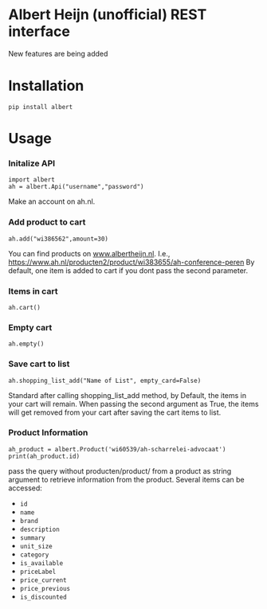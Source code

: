 # Albert Heijn (unofficial) REST interface

New features are being added

# Installation
    pip install albert

# Usage

### Initalize API
    import albert
    ah = albert.Api("username","password")
Make an account on ah.nl.
### Add product to cart    
    ah.add("wi386562",amount=30)
You can find products on www.albertheijn.nl. I.e., https://www.ah.nl/producten2/product/wi383655/ah-conference-peren
By default, one item is added to cart if you dont pass the second parameter.

###  Items in cart
    ah.cart()

### Empty cart
    ah.empty()

### Save cart to list
    ah.shopping_list_add("Name of List", empty_card=False)
Standard after calling shopping_list_add method, by Default, the items in your cart will remain. When passing the second argument as True, the items will get removed from your cart after saving the cart items to list.

### Product Information
    ah_product = albert.Product('wi60539/ah-scharrelei-advocaat')
    print(ah_product.id)

pass the query without producten/product/ from a product as string argument to retrieve information from the product. Several items can be accessed:
- `id`
- `name`
- `brand`
- `description`
- `summary`
- `unit_size`
- `category`
- `is_available`
- `priceLabel`
- `price_current`
- `price_previous`
- `is_discounted`
